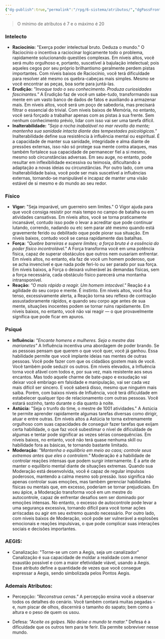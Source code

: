 ```yaml
---
{"dg-publish":true,"permalink":"/rpg/6-sistema/atributos/","dgPassFrontmatter":true}
---
```





>O mínimo de atributos é 7 e o máximo é 20
### Intelecto
- **Raciocínio:** "Exerça poder intelectual bruto. Deduza o mundo." O Raciocínio o incentiva a raciocinar logicamente todo o problema, rapidamente solucionando questões complexas. Em níveis altos, você será muito orgulhoso e, portanto, suscetível à bajulação intelectual; pois aqueles cegos por seu próprio brilhantismo geralmente perdem pistas importantes. Com níveis baixos de Raciocínio, você terá dificuldade para resolver até mesmo os quebra-cabeças mais simples. Mesmo se você encontrar as peças, boa sorte para juntá-las.
- **Erudição:** *"Invoque todo o seu conhecimento. Produza curiosidades fascinantes."* A Erudição faz  de você um sabe-tudo, transformando sua mente em um vasto banco de dados de fatos e auxiliando a armazenar mais. Em níveis altos, você será um poço de sabedoria, mas precisará filtrar o essencial do trivial. Com níveis baixos de Memória, no entanto, você será forçado a trabalhar apenas com as pistas à sua frente. Sem nenhum conhecimento prévio, lidar com isso vai ser uma tarefa difícil.
- **Inalterabilidade:** *"Seja a rocha inabalável no mar revolto da mente; mantenha sua sanidade intacta diante das tempestades psicológicas."* Inalterabilidade define sua resistência à influência mental ou espiritual. É a capacidade de manter sua sanidade, integridade e alma diante de pressões externas, isso não só protege sua mente contra ataques, mas também fortalece sua capacidade de permanecer fiel a si mesmo, mesmo sob circunstâncias adversas. Em seu auge, no entanto, pode resultar em inflexibilidade excessiva ou teimosia, dificultando a adaptação a novas ideias ou circunstâncias. Por outro lado, com uma Inalterabilidade baixa, você pode ser mais suscetível a influências externas, tornando-se manipulável e incapaz de manter uma visão estável de si mesmo e do mundo ao seu redor.

### Físico
- **Vigor:** "Seja imparável, um guerreiro sem limites." O Vigor ajuda para que você consiga resistir por mais tempo no campo de batalha ou em atividades cansativas. Em níveis altos, você se torna praticamente incansável, contudo isso pode o levar a acreditar que pode continuar lutando, correndo, nadando ou etc sem parar até mesmo quando está gravemente ferido ou debilitado oque pode piorar sua situação. Em níveis baixos, contudo você se cansa rapidamente das batalhas.
- **Força:** *"Quebre barreiras e supere limites; a força bruta é a essência do poder físico incontrolável."* A Força transforma você em uma potência física, capaz de superar obstáculos que outros nem ousariam enfrentar. Em níveis altos, no entanto, ela faz de você um homem poderoso, que se acha invencível e que nada pode feri-lo ou ser parado por sua força. Em níveis baixos, a Força o deixará vulnerável às demandas físicas, sem a força necessária, cada obstáculo físico parecerá uma montanha intransponível.
- **Reação:** *"O mais rápido a reagir. Um homem intocável."* Reação é a agilidade do seu corpo e    mente. É instinto. Em níveis altos, você fica tenso, excessivamente alerta, a Reação torna seu reflexo de contração assustadoramente rápidos, e quando seu corpo age antes de sua mente, situações inocentes podem se tornar ruins rapidamente. Em níveis baixos, no entanto, você não vai reagir — o que provavelmente significa que pode ficar em apuros.

### Psiqué
- **Influência:** *"Encante homens e mulheres. Seja o mestre das marionetes"* A Influência incentiva uma abordagem de poder brando. Se as pessoas pensam que querem o que você quer, você já ganhou. Essa habilidade permite que você implante ideias nas mentes de outras pessoas. Você pode fazer com que os cidadãos gostem mais de você. Você também pode seduzir os outros. Em níveis elevados, a Influência torna você afável com todos e, por sua vez, mais resistente aos seus encantos. Mas todo aquele charme de bate-papo e exsudação vai deixar você embriago em falsidade e manipulação, vai ser cada vez mais difícil ser sincero. E você saberá disso, mesmo que ninguém mais saiba. Porém, com baixos níveis de Influência, você terá dificuldade em estabelecer qualquer tipo de relacionamento com outras pessoas. Você estará sozinho, tanto durante o dia quanto à noite.
- **Astúcia:** "Seja o trunfo do time, o mestre de 1001 atividades." A Astúcia te permite aprender rapidamente algumas tarefas diversas como dirigir, atuar e entre outras. Em níveis altos a Astúcia te torna extremamente orgulhoso com suas capacidades de conseguir fazer tarefas que exijam certa habilidade, o que faz você subestimar o nível de dificuldade de algumas e tentar pode significar as vezes sérias consequências. Em níveis baixos, no entanto, você não terá quase nenhuma skill ou habilidade fora as básicas, te tornando bastante limitado.
- **Moderação:** *"Mantenha o equilíbrio em meio ao caos; controle seus extremos antes que eles o controlem."* Moderação é a habilidade de controlar reações intensas que podem surgir internamente. É a arte de manter o equilíbrio mental diante de situações extremas. Quando sua Moderação está desenvolvida, você é capaz de regular impulsos poderosos, mantendo a calma mesmo sob pressão. Isso significa não apenas controlar suas emoções, mas também gerenciar habilidades físicas ou mentais que, em excesso, poderiam se tornar prejudiciais. Em seu ápice, a Moderação transforma você em um mestre do autocontrole, capaz de enfrentar desafios sem ser dominado por emoções intensas. No entanto, o excesso de autocontrole pode levar a uma segurança excessiva, tornando difícil para você tomar ações arriscadas ou agir em seu extremo quando necessário. Por outro lado, com níveis baixos de Moderação, você pode ser vulnerável a explosões emocionais e reações impulsivas, o que pode complicar suas interações sociais e decisões importantes.

### **AEGIS:**

- Canalização: "Torne-se um com a Aegis, seja um canalizador" Canalização é sua capacidade de moldar a realidade com a menor exaustão possível e com a maior efetividade viável, usando a Aegis. Esse atributo define a quantidade de vezes que você consegue expressar a Aegis, sendo simbolizada pelos Pontos Aegis. 
	
### **Ademais Atributos**:

- Percepção: *"Reconstrua cenas."* A  percepção ensina você a observar todos os detalhes do cenário. Você também contará muitas pegadas – e, num piscar de olhos, discernirá o tamanho do sapato; bem como a altura e o peso de quem os usou.
	
- Defesa: *"Aceite os golpes. Não deixe o mundo te matar."* Defesa é a dificuldade que os outros tem para te ferir. Ela permite sobreviver nesse mundo.

